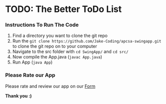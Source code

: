 # TODO: The Better ToDo List

### **Instructions To Run The Code**

1. Find a directory you want to clone the git repo
2. Run the ``git clone https://github.com/Jake-Coding/apcsa-swingapp.git`` to clone the git repo on to your computer
3. Navigate to the src folder with ``cd SwingApp/`` and ``cd src/``
4. Now compile the App.java (`javac App.java`)
5. Run App (`java App`)



### **Please Rate our App**

Please rate and review our app on our [Form](https://forms.gle/fHJSxDJS4d1MQT329)

**Thank you :)**




